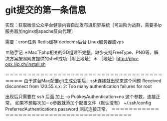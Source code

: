 # git提交的第一条信息
实现：获取微信公众平台健康内容自动发布进织梦系统［可进阶为战群，需要多ip服务器加nginx或apache反向代理］

需要：cron任务
      Redis缓存
      dedecms后台
      Linux服务器或vps




＃随手记 ＊Mac下php相关的GD组建不完整，缺少支持FreeType、PNG等，解决方案按照网友提供的shell成功［附上地址］＊
［地址］http://php-osx.liip.ch/install.sh


＝＝＝＝＝＝＝＝＝＝＝＝＝＝＝＝＝＝＝＝＝＝＝＝＝＝＝＝＝＝＝＝＝＝＝＝＝＝＝＝
由于这台Mac配置git生成公钥后，ssh连接就出现来这个问题
Received disconnect from 120.55.x.x: 2: Too many authentication failures for root

出现后只需要在 ssh 后面 加上 -o PubkeyAuthentication=no 这个参数，连接正常。
如果不想每次加－o参数就添加个配置文件（默认没有） ~/.ssh/config
PreferredAuthentications password
测试连接正常。
＝＝＝＝＝＝＝＝＝＝＝＝＝＝＝＝＝＝＝＝＝＝＝＝＝＝＝＝＝＝＝＝＝＝＝＝＝＝＝＝
